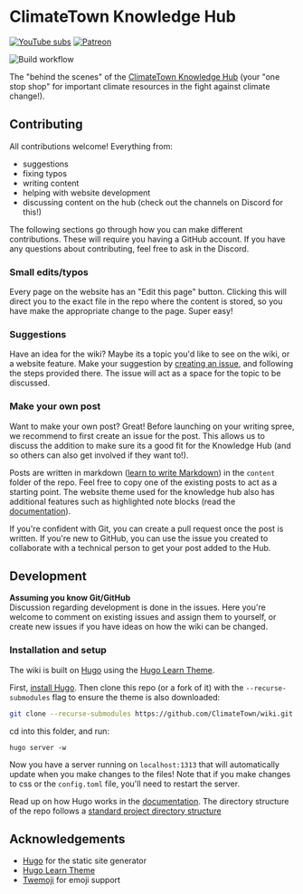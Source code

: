 # ClimateTown Knowledge Hub 


[![YouTube subs](https://img.shields.io/youtube/channel/subscribers/UCuVLG9pThvBABcYCm7pkNkA?label=ClimateTown&style=for-the-badge)](https://www.youtube.com/@ClimateTown)
[![Patreon](https://img.shields.io/badge/Patreon-F96854?style=for-the-badge&logo=patreon&logoColor=white)](https://www.patreon.com/ClimateTown)

![Build workflow](https://img.shields.io/github/actions/workflow/status/ClimateTown/wiki/build.yml?branch=main&label=website%20build)

The "behind the scenes" of the [ClimateTown Knowledge Hub](https://climatetown.github.io/wiki) (your "one stop shop" for important climate resources in the fight against climate change!).

## Contributing
All contributions welcome! Everything from:
- suggestions
- fixing typos
- writing content
- helping with website development
- discussing content on the hub (check out the channels on Discord for this!)
  
The following sections go through how you can make different contributions. These will require you having a GitHub account. If you have any questions about contributing, feel free to ask in the Discord.

### Small edits/typos
Every page on the website has an "Edit this page" button. Clicking this will direct you to the exact file in the repo where the content is stored, so you have make the appropriate change to the page. Super easy!

### Suggestions
Have an idea for the wiki? Maybe its a topic you'd like to see on the wiki, or a website feature. Make your suggestion by [creating an issue](https://github.com/ClimateTown/wiki/issues/new/choose), and following the steps provided there. The issue will act as a space for the topic to be discussed.

### Make your own post
Want to make your own post? Great! Before launching on your writing spree, we recommend to first create an issue for the post. This allows us to discuss the addition to make sure its a good fit for the Knowledge Hub (and so others can also get involved if they want to!).

Posts are written in markdown ([learn to write Markdown](https://www.markdownguide.org/getting-started/)) in the `content` folder of the repo. Feel free to copy one of the existing posts to act as a starting point. The website theme used for the knowledge hub also has additional features such as highlighted note blocks (read the [documentation](https://learn.netlify.app/en/)).

If you're confident with Git, you can create a pull request once the post is written. If you're new to GitHub, you can use the issue you created to collaborate with a technical person to get your post added to the Hub.

## Development
**Assuming you know Git/GitHub**  
Discussion regarding development is done in the issues. Here you're welcome to comment on existing issues and assign them to yourself, or create new issues if you have ideas on how the wiki can be changed.

### Installation and setup
The wiki is built on [Hugo](https://gohugo.io/) using the [Hugo Learn Theme](https://github.com/matcornic/hugo-theme-learn).

First, [install Hugo](https://gohugo.io/getting-started/installing/). Then clone this repo (or a fork of it) with the `--recurse-submodules` flag to ensure the theme is also downloaded:
```sh
git clone --recurse-submodules https://github.com/ClimateTown/wiki.git
```
cd into this folder, and run:
```
hugo server -w
```
Now you have a server running on `localhost:1313` that will automatically update when you make changes to the files! Note that if you make changes to css or the `config.toml` file, you'll need to restart the server.

Read up on how Hugo works in the [documentation](https://gohugo.io/documentation/). The directory structure of the repo follows a [standard project directory structure](https://gohugo.io/getting-started/directory-structure/)


## Acknowledgements
- [Hugo](https://gohugo.io/) for the static site generator
- [Hugo Learn Theme](https://github.com/matcornic/hugo-theme-learn)
- [Twemoji](https://twemoji.twitter.com/) for emoji support
  
